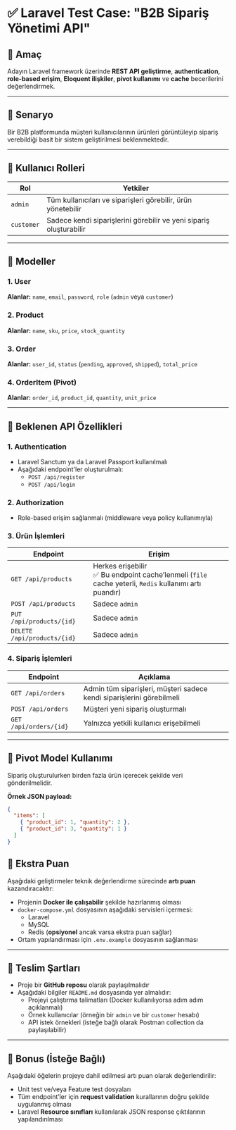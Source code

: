 # ✅ Laravel Test Case: "B2B Sipariş Yönetimi API"

## 🎯 Amaç  
Adayın Laravel framework üzerinde **REST API geliştirme**, **authentication**, **role-based erişim**, **Eloquent ilişkiler**, **pivot kullanımı** ve **cache** becerilerini değerlendirmek.

---

## 🧩 Senaryo  
Bir B2B platformunda müşteri kullanıcılarının ürünleri görüntüleyip sipariş verebildiği basit bir sistem geliştirilmesi beklenmektedir.

---

## 👤 Kullanıcı Rolleri

| Rol      | Yetkiler                                                                 |
|----------|--------------------------------------------------------------------------|
| `admin`  | Tüm kullanıcıları ve siparişleri görebilir, ürün yönetebilir             |
| `customer` | Sadece kendi siparişlerini görebilir ve yeni sipariş oluşturabilir      |

---

## 📘 Modeller

### 1. User  
**Alanlar:** `name`, `email`, `password`, `role` (`admin` veya `customer`)

### 2. Product  
**Alanlar:** `name`, `sku`, `price`, `stock_quantity`

### 3. Order  
**Alanlar:** `user_id`, `status` (`pending`, `approved`, `shipped`), `total_price`

### 4. OrderItem (Pivot)  
**Alanlar:** `order_id`, `product_id`, `quantity`, `unit_price`

---

## 🔧 Beklenen API Özellikleri

### 1. Authentication
- Laravel Sanctum ya da Laravel Passport kullanılmalı
- Aşağıdaki endpoint'ler oluşturulmalı:
  - `POST /api/register`
  - `POST /api/login`

### 2. Authorization
- Role-based erişim sağlanmalı (middleware veya policy kullanımıyla)

### 3. Ürün İşlemleri

| Endpoint                | Erişim            |
|-------------------------|------------------|
| `GET /api/products`     | Herkes erişebilir<br>✅ Bu endpoint cache’lenmeli (`file` cache yeterli, `Redis` kullanımı artı puandır) |
| `POST /api/products`    | Sadece `admin`    |
| `PUT /api/products/{id}`| Sadece `admin`    |
| `DELETE /api/products/{id}` | Sadece `admin` |

### 4. Sipariş İşlemleri

| Endpoint                 | Açıklama                                                              |
|--------------------------|-----------------------------------------------------------------------|
| `GET /api/orders`        | Admin tüm siparişleri, müşteri sadece kendi siparişlerini görebilmeli |
| `POST /api/orders`       | Müşteri yeni sipariş oluşturmalı                                     |
| `GET /api/orders/{id}`   | Yalnızca yetkili kullanıcı erişebilmeli                               |

---

## 🔁 Pivot Model Kullanımı

Sipariş oluşturulurken birden fazla ürün içerecek şekilde veri gönderilmelidir.

**Örnek JSON payload:**

```json
{
  "items": [
    { "product_id": 1, "quantity": 2 },
    { "product_id": 3, "quantity": 1 }
  ]
}
```

## 🐳 Ekstra Puan

Aşağıdaki geliştirmeler teknik değerlendirme sürecinde **artı puan** kazandıracaktır:

- Projenin **Docker ile çalışabilir** şekilde hazırlanmış olması
- `docker-compose.yml` dosyasının aşağıdaki servisleri içermesi:
  - Laravel
  - MySQL
  - Redis (**opsiyonel** ancak varsa ekstra puan sağlar)
- Ortam yapılandırması için `.env.example` dosyasının sağlanması

---

## 📁 Teslim Şartları

- Proje bir **GitHub reposu** olarak paylaşılmalıdır
- Aşağıdaki bilgiler `README.md` dosyasında yer almalıdır:
  - Projeyi çalıştırma talimatları (Docker kullanılıyorsa adım adım açıklanmalı)
  - Örnek kullanıcılar (örneğin bir `admin` ve bir `customer` hesabı)
  - API istek örnekleri (isteğe bağlı olarak Postman collection da paylaşılabilir)

---

## 🧪 Bonus (İsteğe Bağlı)

Aşağıdaki öğelerin projeye dahil edilmesi artı puan olarak değerlendirilir:

- Unit test ve/veya Feature test dosyaları
- Tüm endpoint’ler için **request validation** kurallarının doğru şekilde uygulanmış olması
- Laravel **Resource sınıfları** kullanılarak JSON response çıktılarının yapılandırılması

